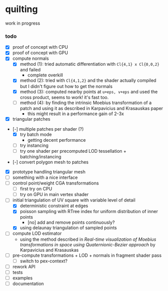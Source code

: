 # quilting
work in progress

### todo
- [x] proof of concept with CPU
- [x] proof of concept with GPU
- [x] compute normals
  - [x] method (1): tried automatic differentiation with `Cl{4,1} x Cl{0,0,2}` and failed
    - complete overkill
  - [x] method (2): tried with `Cl{4,1,2}` and the shader actually compiled but I didn't figure out how to get the normals
  - [x] method (3): computed nearby points at `u+eps, v+eps` and used the cross product, seems to work! it's fast too.
  - [ ] method (4): by finding the intrinsic Moebius transformation of a patch and using it as described in Karpavicius and Krasauskas paper
    - this might result in a performance gain of 2-3x
- [x] triangular patches
- [-] multiple patches per shader (?)
  - [x] try batch mode
    - getting decent performance
  - [ ] try instancing
  - [ ] try one shader per precomputed LOD tessellation + batching/instancing
- [-] convert polygon mesh to patches
 - [x] prototype handling triangular mesh
 - [ ] something with a nice interface
- [ ] control point/weight CGA transformations
  - [ ] first try on CPU
  - [ ] try on GPU in main vertex shader
- [ ] initial triangulation of UV square with variable level of detail
  - [x] deterministic constraint at edges
  - [x] poisson sampling with RTree index for uniform distribution of inner points
    - [no] add and remove points continuously?
  - [x] using delaunay triangulation of sampled points
- [ ] compute LOD estimator
  - using the method described in _Real-time visualization of Moebius transformations in space using Quaternionic-Bezier approach_ by Karpavicius and Krasauskas
- [ ] pre-compute transformations + LOD + normals in fragment shader pass
  - [ ] switch to pex-context?
- [ ] rework API
- [ ] tests
- [ ] examples
- [ ] documentation
